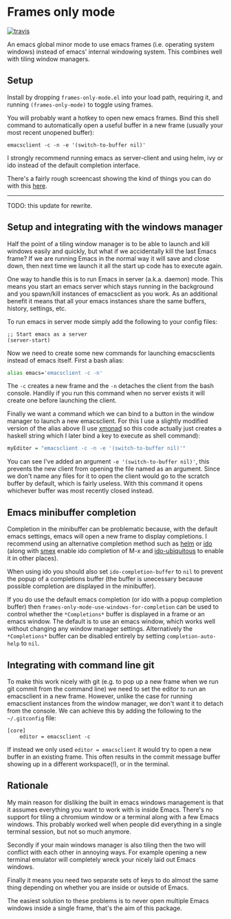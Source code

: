 # Frames only mode

[![travis](https://travis-ci.org/davidshepherd7/frames-only-mode.svg?branch=master)](https://travis-ci.org/davidshepherd7/frames-only-mode)

An emacs global minor mode to use emacs frames (i.e. operating system windows)
instead of emacs' internal windowing system. This combines well with tiling
window managers.

## Setup

Install by dropping `frames-only-mode.el` into your load path, requiring it, and
running `(frames-only-mode)` to toggle using frames.

You will probably want a hotkey to open new emacs frames. Bind this shell
command to automatically open a useful buffer in a new frame (usually your most
recent unopened buffer):

    emacsclient -c -n -e '(switch-to-buffer nil)'


I strongly recommend running emacs as server-client and using helm, ivy or ido
instead of the default completion interface.

There's a fairly rough screencast showing the kind of things you can do with this [here](https://www.youtube.com/watch?v=vi1BwRYJr6k).


------------------------------------------------

TODO: this update for rewrite.


Setup and integrating with the windows manager
------------

Half the point of a tiling window manager is to be able to launch and kill windows easily and quickly, but what if we accidentally kill the last Emacs frame? If we are running Emacs in the normal way it will save and close down, then next time we launch it all the start up code has to execute again.

One way to handle this is to run Emacs in server (a.k.a. daemon) mode. This means you start an emacs server which stays running in the background and you spawn/kill instances of emacsclient as you work. As an additional benefit it means that all your emacs instances share the same buffers, history, settings, etc.

To run emacs in server mode simply add the following to your config files:
```emacs
;; Start emacs as a server
(server-start)
```


Now we need to create some new commands for launching emacsclients instead of emacs itself. First a bash alias:
```bash
alias emacs='emacsclient -c -n'
```
The `-c` creates a new frame and the `-n` detaches the client from the bash console. Handily if you run this command when no server exists it will create one before launching the client.

Finally we want a command which we can bind to a button in the window manager to launch a new emacsclient. For this I use a slightly modified version of the alias above (I use [xmonad](http://xmonad.org/) so this code actually just creates a haskell string which I later bind a key to execute as shell command):

```haskell
myEditor = "emacsclient -c -n -e '(switch-to-buffer nil)'"
```

You can see I've added an argument `-e '(switch-to-buffer nil)'`, this prevents the new client from opening the file named as an argument. Since we don't name any files for it to open the client would go to the scratch buffer by default, which is fairly useless. With this command it opens whichever buffer was most recently closed instead.


Emacs minibuffer completion
---------

Completion in the minibuffer can be problematic because, with the default
emacs settings, emacs will open a new frame to display completions. I
recommend using an alternative completion method such as [helm](http://tuhdo.github.io/helm-intro.html) or [ido](https://www.masteringemacs.org/article/introduction-to-ido-mode) (along with [smex](https://github.com/nonsequitur/smex) enable ido completion of M-x and [ido-ubiquitous](https://github.com/DarwinAwardWinner/ido-ubiquitous) to enable it in other places).

When using ido you should also set `ido-completion-buffer` to `nil` to
prevent the popup of a completions buffer (the buffer is unecessary because
possible completion are displayed in the minibuffer).

If you do use the default emacs completion (or ido with a popup completion
buffer) then `frames-only-mode-use-windows-for-completion` can be used to
control whether the `*Completions*` buffer is displayed in a frame or an
emacs window. The default is to use an emacs window, which works well
without changing any window manager settings. Alternatively the
`*Completions*` buffer can be disabled entirely by setting
`completion-auto-help` to `nil`.


Integrating with command line git
----------------

To make this work nicely with git (e.g. to pop up a new frame when we run git commit from the command line) we need to set the editor to run an emacsclient in a new frame. However, unlike the case for running emacsclient instances from the window manager, we don't want it to detach from the console. We can achieve this by adding the following to the `~/.gitconfig` file:

```
[core]
	editor = emacsclient -c
```

If instead we only used `editor = emacsclient` it would try to open a new buffer in an existing frame. This often results in the commit message buffer showing up in a different workspace(!), or in the terminal.

Rationale
-------

My main reason for disliking the built in emacs windows management is that it assumes everything you want to work with is inside Emacs. There's no support for tiling a chromium window or a terminal along with a few Emacs windows. This probably worked well when people did everything in a single terminal session, but not so much anymore.

Secondly if your main windows manager is also tiling then the two will conflict with each other in annoying ways. For example opening a new terminal emulator will completely wreck your nicely laid out Emacs windows.

Finally it means you need two separate sets of keys to do almost the same thing depending on whether you are inside or outside of Emacs.

The easiest solution to these problems is to never open multiple Emacs windows inside a single frame, that's the aim of this package.
